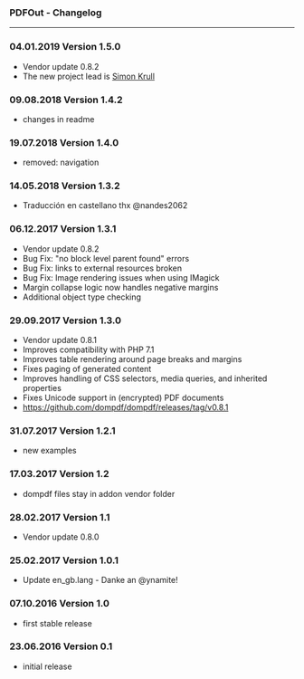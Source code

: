 ### PDFOut - Changelog
___

### 04.01.2019 Version 1.5.0
- Vendor update 0.8.2 
- The new project lead is [Simon Krull](http://github.com/crydotsnake)

### 09.08.2018 Version 1.4.2
- changes in readme

### 19.07.2018 Version 1.4.0
- removed: navigation

### 14.05.2018 Version 1.3.2
- Traducción en castellano thx @nandes2062

### 06.12.2017 Version 1.3.1
- Vendor update 0.8.2
- Bug Fix: "no block level parent found" errors
- Bug Fix: links to external resources broken
- Bug Fix: Image rendering issues when using IMagick
- Margin collapse logic now handles negative margins
- Additional object type checking

### 29.09.2017 Version 1.3.0
- Vendor update 0.8.1
- Improves compatibility with PHP 7.1
- Improves table rendering around page breaks and margins
- Fixes paging of generated content
- Improves handling of CSS selectors, media queries, and inherited properties
- Fixes Unicode support in (encrypted) PDF documents
- https://github.com/dompdf/dompdf/releases/tag/v0.8.1

### 31.07.2017 Version 1.2.1
- new examples

### 17.03.2017 Version 1.2
- dompdf files stay in addon vendor folder

### 28.02.2017 Version 1.1

- Vendor update 0.8.0

### 25.02.2017 Version 1.0.1

- Update en_gb.lang - Danke an @ynamite!

### 07.10.2016 Version 1.0

* first stable release

### 23.06.2016 Version 0.1

* initial release

